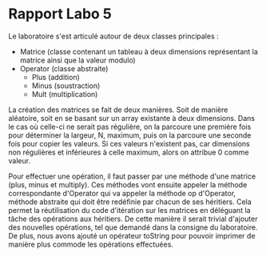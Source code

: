 # Rapport Labo 5

Le laboratoire s'est articulé autour de deux classes principales :

- Matrice (classe contenant un tableau à deux dimensions
  représentant la matrice ainsi que la valeur modulo)
- Operator (classe abstraite)
    - Plus (addition)
    - Minus (soustraction)
    - Mult (multiplication)

La création des matrices se fait de deux manières. Soit de
manière aléatoire, soit en se basant sur un array existante à deux
dimensions. Dans le cas où celle-ci ne serait pas régulière,
on la parcoure une première fois pour déterminer la largeur, N,
maximum, puis on la parcoure une seconde fois pour copier les
valeurs. Si ces valeurs n'existent pas, car dimensions non
régulières et inférieures à celle maximum, alors on attribue 0
comme valeur.

Pour effectuer une opération, il faut passer par une méthode
d'une matrice (plus, minus et multiply).
Ces méthodes vont ensuite appeler la méthode correspondante d'Operator
qui va appeler la méthode op d'Operator, méthode abstraite qui doit
être redéfinie par chacun de ses héritiers. Cela permet la réutilisation
du code d'itération sur les matrices en déléguant la tâche des 
opérations aux héritiers. De cette manière il serait trivial d'ajouter 
des nouvelles opérations, tel que demandé dans la consigne du
laboratoire. De plus, nous avons ajouté un opérateur toString pour
pouvoir imprimer de manière plus commode les opérations effectuées.